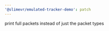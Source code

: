 ```yaml
---
'@slimevr/emulated-tracker-demo': patch
---
```


print full packets instead of just the packet types
